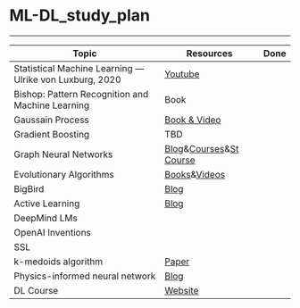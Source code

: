 # ML-DL_study_plan
-----------------------------

Topic | Resources | Done|
------------  |------|----|
Statistical Machine Learning — Ulrike von Luxburg, 2020 | [Youtube](https://youtube.com/playlist?list=PL05umP7R6ij2XCvrRzLokX6EoHWaGA2cC) | |  
Bishop: Pattern Recognition and Machine Learning | Book | | 
Gaussain Process | [Book & Video](https://youtu.be/4vGiHC35j9s)|  | 
Gradient Boosting | TBD |  | 
Graph Neural Networks | [Blog](https://distill.pub/2021/gnn-intro/)&[Courses](https://towardsdatascience.com/top-10-learning-resources-for-graph-neural-networks-f24d4eb2cc2b)&[St Course](https://youtube.com/playlist?list=PLoROMvodv4rPLKxIpqhjhPgdQy7imNkDn) || 
Evolutionary Algorithms | [Books](https://drive.google.com/drive/folders/1qTkA7Aq0V3-APEC65Gw69TDBpgN6L20m)&[Videos](https://www.youtube.com/watch?v=3-NiZPbkr7A)|| 
BigBird | [Blog](https://ai.googleblog.com/2021/03/constructing-transformers-for-longer.html) || 
Active Learning| [Blog](https://www.datacamp.com/community/tutorials/active-learning) |  | 
DeepMind LMs | | |
OpenAI Inventions | | | 
SSL |  |  |
k-medoids algorithm | [Paper](https://arxiv.org/abs/2006.06856)|
Physics-informed neural network|[Blog](https://benmoseley.blog/my-research/so-what-is-a-physics-informed-neural-network/)|
DL Course|[Website](http://www.cs.umd.edu/class/fall2020/cmsc828W/)
